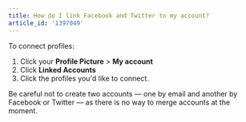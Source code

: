 ```yaml
---
title: How do I link Facebook and Twitter to my account?
article_id: '1397049'
---
```

To connect profiles:

1. Click your **Profile Picture** > **My account**
2. Click **Linked Accounts**
3. Click the profiles you'd like to connect.

Be careful not to create two accounts — one by email and another by Facebook or Twitter — as there is no way to merge accounts at the moment. 